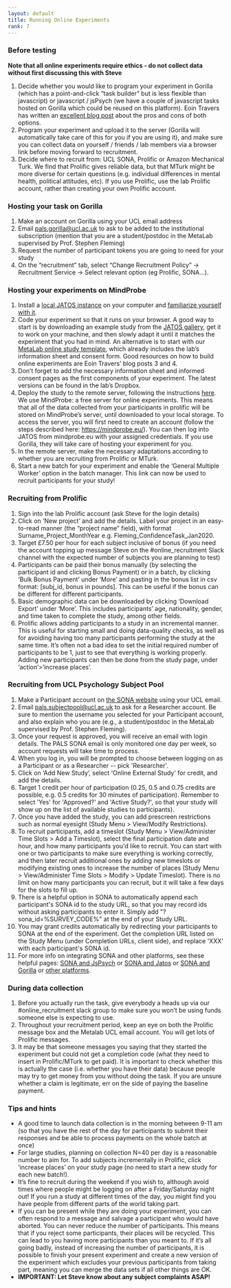 ```yaml
---
layout: default
title: Running Online Experiments
rank: 7
---
```



### Before testing

**Note that all online experiments require ethics - do not collect data without first discussing this with Steve**

1. Decide whether you would like to program your experiment in Gorilla (which has a point-and-click “task builder” but is less flexible than javascript) or javascript / jsPsych (we have a couple of javascript tasks hosted on Gorilla which could be reused on this platform). Eoin Travers has written an [excellent blog post](http://www.eointravers.com/post/web-2/) about the pros and cons of both options. 
2. Program your experiment and upload it to the server (Gorilla will automatically take care of this for you if you are using it), and make sure you can collect data on yourself / friends / lab members via a browser link before moving forward to recruitment.
3. Decide where to recruit from: UCL SONA, Prolific or Amazon Mechanical Turk. We find that Prolific gives reliable data, but that MTurk might be more diverse for certain questions (e.g. individual differences in mental health, political attitudes, etc). If you use Prolific, use the lab Prolific account, rather than creating your own Prolific account.

### Hosting your task on Gorilla

1. Make an account on Gorilla using your UCL email address
2. Email pals.gorilla@ucl.ac.uk to ask to be added to the institutional subscription (mention that you are a student/postdoc in the MetaLab supervised by Prof. Stephen Fleming)
3. Request the number of participant tokens you are going to need for your study
4. On the “recruitment” tab, select “Change Recruitment Policy” -> Recruitment Service -> Select relevant option (eg Prolific, SONA…). 

### Hosting your experiments on MindProbe

1. Install a [local JATOS instance](https://www.jatos.org/Installation.html) on your computer and [familiarize yourself with it](http://www.jatos.org/Get-started.html).
2. Code your experiment so that it runs on your browser. A good way to start is by downloading an example study from the [JATOS gallery](https://www.jatos.org/Example-Studies.html), get it to work on your machine, and then slowly adapt it until it matches the experiment that you had in mind. An alternative is to start with our [MetaLab online study template](https://github.com/metacoglab/lab_wiki/blob/master/metalab_experiment_template.jzip), which already includes the lab’s information sheet and consent form. Good resources on how to build online experiments are Eoin Travers’ blog posts 3 and 4.
3. Don’t forget to add the necessary information sheet and informed consent pages as the first components of your experiment. The latest versions can be found in the lab’s Dropbox.
4. Deploy the study to the remote server, following the instructions [here](https://www.jatos.org/Deploy-to-a-server-installation.html). We use MindProbe: a free server for online experiments. This means that all of the data collected from your participants in prolific will be stored on MindProbe’s server, until downloaded to your local storage. To access the server, you will first need to create an account (follow the steps described here: https://mindprobe.eu/). You can then log into JATOS from mindprobe.eu with your assigned credentials. If you use Gorilla, they will take care of hosting your experiment for you.
5. In the remote server, make the necessary adaptations according to whether you are recruiting from Prolific or MTurk.
6. Start a new batch for your experiment and enable the ‘General Multiple Worker’ option in the batch manager. This link can now be used to recruit participants for your study!

### Recruiting from Prolific

1. Sign into the lab Prolific account (ask Steve for the login details)  	
2. Click on ‘New project’ and add the details. Label your project in an easy-to-read manner (the “project name” field), with format Surname_Project_MonthYear e.g. Fleming_ConfidenceTask_Jan2020. 
3. Target £7.50 per hour for each subject inclusive of bonus (if you need the account topping up message Steve on the #online_recruitment Slack channel with the expected number of subjects you are planning to test)
4. Participants can be paid their bonus manually (by selecting the participant id and clicking Bonus Payment) or in a batch, by clicking ‘Bulk Bonus Payment’ under ‘More’ and pasting in the bonus list in csv format: [subj_id, bonus in pounds]. This can be useful if the bonus can be different for different participants.
5. Basic demographic data can be downloaded by clicking ‘Download Export’ under ‘More’. This includes participants’ age, nationality, gender, and time taken to complete the study, among other fields.
6. Prolific allows adding participants to a study in an incremental manner. This is useful for starting small and doing data-quality checks, as well as for avoiding having too many participants performing the study at the same time. It’s often not a bad idea to set the initial required number of participants to be 1, just to see that everything is working properly. Adding new participants can then be done from the study page, under ‘action’>’increase places’.

### Recruiting from UCL Psychology Subject Pool

1. Make a Participant account on [the SONA website](https://uclpsychology.sona-systems.com/Default.aspx?ReturnUrl=%2f) using your UCL email.
2. Email pals.subjectpool@ucl.ac.uk to ask for a Researcher account. Be sure to mention the username you selected for your Participant account, and also explain who you are (e.g., a student/postdoc in the MetaLab supervised by Prof. Stephen Fleming).
3. Once your request is approved, you will receive an email with login details. The PALS SONA email is only monitored one day per week, so account requests will take time to process.
4. When you log in, you will be prompted to choose between logging on as a Participant or as a Researcher -- pick 'Researcher'.
5. Click on ‘Add New Study’, select 'Online External Study' for credit, and add the details.
6. Target 1 credit per hour of participation (0.25, 0.5 and 0.75 credits are possible, e.g. 0.5 credits for 30 minutes of participation). Remember to select 'Yes' for 'Approved?' and 'Active Study?', so that your study will show up on the list of available studies to participants).
7. Once you have added the study, you can add prescreen restrictions such as normal eyesight (Study Menu > View/Modify Restrictions).
8. To recruit participants, add a timeslot (Study Menu > View/Administer Time Slots > Add a Timeslot), select the final participation date and hour, and how many participants you'd like to recruit. You can start with one or two participants to make sure everything is working correctly, and then later recruit additional ones by adding new timeslots or modifying existing ones to increase the number of places (Study Menu > View/Administer Time Slots > Modify > Update Timeslot). There is no limit on how many participants you can recruit, but it will take a few days for the slots to fill up.
9. There is a helpful option in SONA to automatically append each participant's SONA id to the study URL, so that you may record ids without asking participants to enter it. Simply add "?sona_id=%SURVEY_CODE%" at the end of your Study URL. 
10. You may grant credits automatically by redirecting your participants to SONA at the end of the experiment. Get the completion URL listed on the Study Menu (under Completion URLs, client side), and replace 'XXX' with each participant's SONA id.
11. For more info on integrating SONA and other platforms, see these helpful pages: [SONA and JsPsych](https://www.sona-systems.com/help/jspsych/) or [SONA and Jatos](https://osdoc.cogsci.nl/3.3/manual/osweb/sonasystems/) or [SONA and Gorilla](https://www.sona-systems.com/help/gorillasc/) or [other platforms](https://www.sona-systems.com/help/).

### During data collection

1. Before you actually run the task, give everybody a heads up via our #online_recruitment slack group to make sure you won’t be using funds someone else is expecting to use.
2. Throughout your recruitment period, keep an eye on both the Prolific message box and the Metalab UCL email account. You will get lots of Prolific messages. 
3. It may be that someone messages you saying that they started the experiment but could not get a completion code (what they need to insert in Prolific/MTurk to get paid). It is important to check whether this is actually the case (i.e. whether you have their data) because people may try to get money from you without doing the task. If you are unsure whether a claim is legitimate, err on the side of paying the baseline payment.

### Tips and hints

* A good time to launch data collection is in the morning between 9-11 am (so that you have the rest of the day for participants to submit their responses and be able to process payments on the whole batch at once)
* For large studies, planning on collection N=40 per day is a reasonable number to aim for. To add subjects incrementally in Prolific, click ‘increase places’ on your study page (no need to start a new study for each new batch!). 
* It’s fine to recruit during the weekend if you wish to, although avoid times where people might be logging on after a Friday/Saturday night out! If you run a study at different times of the day, you might find you have people from different parts of the world taking part.
* If you can be present while they are doing your experiment, you can often respond to a message and salvage a participant who would have aborted. You can never reduce the number of participants. This means that if you reject some participants, their places will be recycled. This can lead to you having more participants than you meant to.  If it’s all going badly, instead of increasing the number of participants, it is possible to finish your present experiment and create a new version of the experiment which excludes your previous participants from taking part, meaning you can merge the data sets if all other things are OK.
* **IMPORTANT: Let Steve know about any subject complaints ASAP!**
